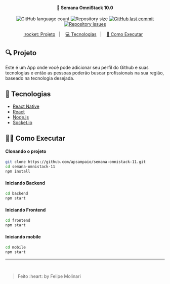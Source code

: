 
<h4 align="center">
  🚀 Semana OmniStack 10.0
</h4>

<p align="center">
  <img alt="GitHub language count" src="https://img.shields.io/github/languages/count/apsampaio/semana-omnistack-11">

  <img alt="Repository size" src="https://img.shields.io/github/repo-size/apsampaio/semana-omnistack-11">
  
  <a href="https://github.com/apsampaio/semana-omnistack-11/commits/master">
    <img alt="GitHub last commit" src="https://img.shields.io/github/last-commit/apsampaio/semana-omnistack-11">
  </a>

  <a href="https://github.com/apsampaio/semana-omnistack-11/issues">
    <img alt="Repository issues" src="https://img.shields.io/github/issues/apsampaio/semana-omnistack-11">
  </a>
</p>

<p align="center">
  <a href="#mag-projeto"> :rocket: Projeto</a>&nbsp;&nbsp;&nbsp;|&nbsp;&nbsp;&nbsp;
  <a href="#satellite-tecnologias">💻 Tecnologias</a>&nbsp;&nbsp;&nbsp;|&nbsp;&nbsp;&nbsp;
  <a href="#man_mechanic-como-executar">🔖 Como Executar</a>&nbsp;&nbsp;&nbsp;
</p>

## :mag: Projeto

Este é um App onde você pode adicionar seu perfil do Github e suas tecnologias e então as pessoas poderão buscar profissionais na sua região, baseado na tecnologia desejada.

## :satellite: Tecnologias

* <a target="_blank" href="https://reactnative.dev/">React Native</a>
* <a target="_blank" href="https://github.com/facebook/react">React</a>
* <a target="_blank" href="https://nodejs.org/en/docs/">Node.js</a>
* <a target="_blank" href="https://socket.io/docs">Socket.io</a>

## :man_mechanic: Como Executar

#### Clonando o projeto
```sh
git clone https://github.com/apsampaio/semana-omnistack-11.git
cd semana-omnistack-11
npm install
```
#### Iniciando Backend
```sh
cd backend
npm start
```
#### Iniciando Frontend
```sh
cd frontend
npm start
```
#### Iniciando mobile
```sh
cd mobile
npm start
```
<hr/>
<br/>
<blockquote>Feito :heart: by Felipe Molinari</blockquote>
